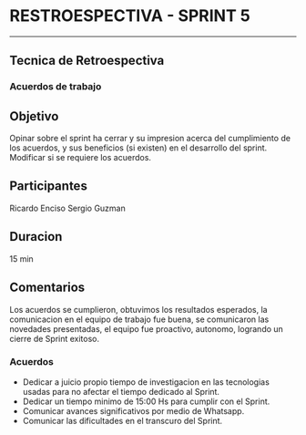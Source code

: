 
# RESTROESPECTIVA - SPRINT 5
***

## Tecnica de Retroespectiva

### Acuerdos de trabajo

## Objetivo

Opinar sobre el sprint ha cerrar y su impresion acerca del cumplimiento de los acuerdos,
y sus beneficios (si existen) en el desarrollo del sprint. Modificar si se requiere los 
acuerdos.

## Participantes

Ricardo Enciso
Sergio Guzman

## Duracion

15 min

## Comentarios

Los acuerdos se cumplieron, obtuvimos los resultados esperados, la comunicacion en el equipo de trabajo fue buena, se comunicaron las novedades presentadas, el equipo fue proactivo, autonomo, logrando un cierre de Sprint exitoso.

### Acuerdos

- Dedicar a juicio propio tiempo de investigacion  en las tecnologias usadas para no afectar el tiempo dedicado al Sprint. 
- Dedicar un tiempo minimo de 15:00 Hs para cumplir con el Sprint. 
- Comunicar avances significativos por medio de Whatsapp.
- Comunicar las dificultades en el transcuro del Sprint. 
 



